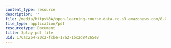 ```yaml
---
content_type: resource
description: ''
file: /media/https%3A/open-learning-course-data-rc.s3.amazonaws.com/8-03sc-physics-iii-vibrations-and-waves-fall-2016/176ac26420c2fcbe17a21bc2d84265e8_FCFpaKcpuXQ.pdf
file_type: application/pdf
resourcetype: Document
title: 3play pdf file
uid: 176ac264-20c2-fcbe-17a2-1bc2d84265e8
---
```


